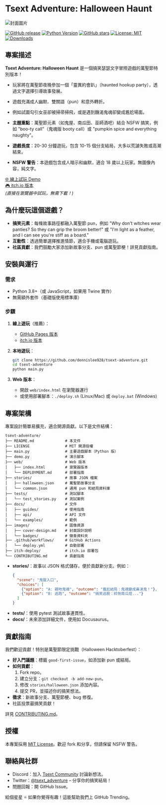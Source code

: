 # Tsext Adventure: Halloween Haunt

![封面圖片](https://i.imgur.com/ti77o.jpg)  


[![GitHub release](https://img.shields.io/github/v/release/dennislee928/tsext-adventure.svg)](https://github.com/dennislee928/tsext-adventure/releases)
[![Python Version](https://img.shields.io/badge/python-3.8%2B-blue)](https://www.python.org/)
[![GitHub stars](https://img.shields.io/github/stars/dennislee928/tsext-adventure.svg?style=social)](https://github.com/dennislee928/tsext-adventure/stargazers)
[![License: MIT](https://img.shields.io/badge/License-MIT-yellow.svg)](https://opensource.org/licenses/MIT)
[![Downloads](https://img.shields.io/github/downloads/dennislee928/tsext-adventure/total.svg)](https://github.com/dennislee928/tsext-adventure/releases)

## 專案描述

**Tsext Adventure: Halloween Haunt** 是一個搞笑瑟瑟文字冒險遊戲的萬聖節特別版本！
- 玩家將在萬聖節夜晚參加一個「靈異約會趴」（haunted hookup party），透過文字選擇引導故事發展。
- 遊戲充滿成人幽默、雙關語（pun）和意外轉折。
- 例如試圖勾引女巫卻被掃帚掃飛，或是遇到饑渴鬼魂卻變成尷尬場面。

- **主題重點**：萬聖節元素（如鬼屋、南瓜田、巫師酒吧）結合 NSFW 搞笑，例如 "boo-ty call"（鬼魂版 booty call）或 "pumpkin spice and everything naughty"。
- **遊戲長度**：20-30 分鐘遊玩，包含 10-15 個分支結局，大多以荒謔失敗或高潮結束。
- **NSFW 警告**：本遊戲包含成人暗示和幽默，適合 18 歲以上玩家。無圖像內容，純文字。

[🌐 線上試玩 Demo](https://dennislee928.github.io/tsext-adventure/)  
[🎮 itch.io 版本](https://dennislee928.itch.io/tsext-adventure-halloween-haunt)  
*(直接在瀏覽器中試玩，無需下載！)*

## 為什麼玩這個遊戲？
- **搞笑元素**：每條故事路徑都融入萬聖節 pun，例如 "Why don't witches wear panties? So they can grip the broom better!" 或 "I'm light as a feather, and I can see you're stiff as a board."
- **互動性**：透過簡單選擇推進情節，適合手機或電腦遊玩。
- **社區貢獻**：我們鼓勵大家添加新故事分支、pun 或萬聖節梗！詳見貢獻指南。

## 安裝與運行

### 需求
- Python 3.8+（或 JavaScript，如果用 Twine 實作）
- 無需額外套件（基礎版使用標準庫）

### 步驟
1. **線上遊玩**（推薦）：
   - [GitHub Pages 版本](https://dennislee928.github.io/tsext-adventure/)
   - [itch.io 版本](https://dennislee928.itch.io/tsext-adventure-halloween-haunt)

2. **本地遊玩**：
   ```bash
   git clone https://github.com/dennislee928/tsext-adventure.git
   cd tsext-adventure
   python main.py
   ```

3. **Web 版本**：
   - 開啟 `web/index.html` 在瀏覽器運行
   - 或使用部署腳本：`./deploy.sh` (Linux/Mac) 或 `deploy.bat` (Windows)

## 專案架構

專案設計簡單易擴充，適合開源貢獻。以下是文件結構：

```
tsext-adventure/
├── README.md              # 本文件
├── LICENSE                # MIT 開源授權
├── main.py                # 主要遊戲腳本（Python 版）
├── demo.py                # 演示腳本
├── web/                   # Web 版本
│   ├── index.html         # 瀏覽器版本
│   └── DEPLOYMENT.md      # 部署指南
├── stories/               # 故事 JSON 檔案
│   ├── halloween.json     # 萬聖節故事分支
│   └── common.json        # 通用 pun 和結局資料庫
├── tests/                 # 測試腳本
│   └── test_stories.py    # 測試案例
├── docs/                  # 文件
│   ├── guides/            # 使用指南
│   ├── api/               # API 文件
│   └── examples/          # 範例
├── images/                # 圖像資源
│   ├── cover-design.md    # 封面設計說明
│   └── badges/            # 徽章資料夾
├── .github/workflows/     # GitHub Actions
│   └── deploy.yml         # 自動部署
├── itch-deploy/           # itch.io 部署包
└── CONTRIBUTING.md        # 貢獻指南
```

- **stories/**：故事以 JSON 格式儲存，便於貢獻新分支。例如：
  ```json
  {
    "scene": "鬼屋入口",
    "choices": [
      {"option": "A: 親吻鬼魂", "outcome": "尷尬結局：鬼魂變成鼻涕鬼！"},
      {"option": "B: 逃跑", "outcome": "搞笑逃脫：絆倒南瓜燈..."}
    ]
  }
  ```
- **tests/**：使用 pytest 測試故事連貫性。
- **docs/**：未來添加詳細文件，使用如 Docusaurus。

## 貢獻指南

我們歡迎貢獻！特別是萬聖節限定挑戰（Halloween Hacktoberfest）：
- **好入門議題**：標籤 `good-first-issue`，如添加新 pun 或結局。
- **如何貢獻**：
  1. Fork repo。
  2. 建立分支：`git checkout -b add-new-pun`。
  3. 修改 `stories/halloween.json` 添加內容。
  4. 提交 PR，並描述你的搞笑想法。
- **徵求**：新故事分支、萬聖節梗、bug 修復。
- 社區投票最搞笑貢獻！

詳見 [CONTRIBUTING.md](CONTRIBUTING.md)。

## 授權

本專案採用 [MIT License](LICENSE)。歡迎 fork 和分享，但請保留 NSFW 警告。

## 聯絡與社群

- Discord：加入 [Tsext Community](https://discord.gg/yourinvite) 討論新想法。
- Twitter：[@tsext_adventure](https://x.com/lee66876613) – 分享你的搞笑結局！
- 問題回報：開 GitHub Issue。

給個星星 ⭐ 如果你覺得有趣！這能幫助我們上 GitHub Trending。
